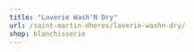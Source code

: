 ```yaml
---
title: "Laverie Wash'N Dry"
url: /saint-martin-dheres/laverie-washn-dry/
shop: blanchisserie
---
```

